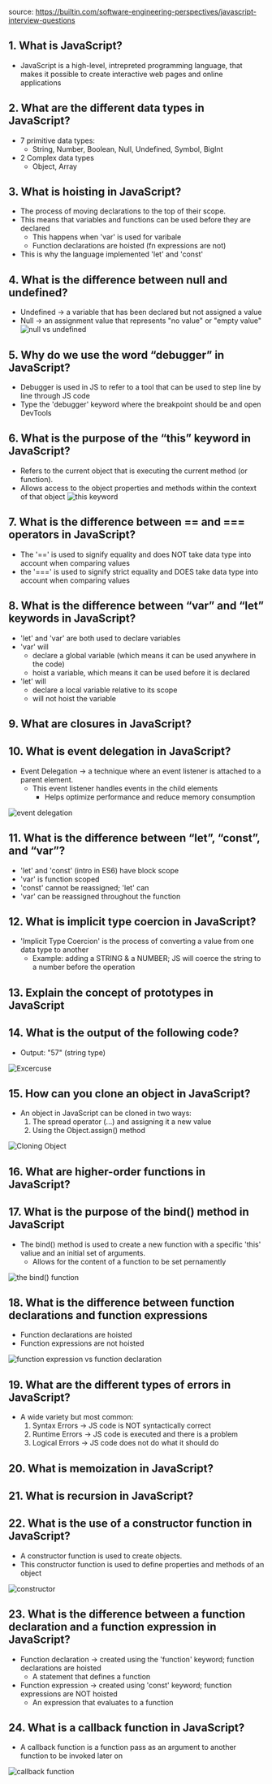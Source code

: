 source:
https://builtin.com/software-engineering-perspectives/javascript-interview-questions

## 1. What is JavaScript?

- JavaScript is a high-level, intrepreted programming language, that makes it possible to create interactive web pages and online applications

## 2. What are the different data types in JavaScript?

- 7 primitive data types:
  - String, Number, Boolean, Null, Undefined, Symbol, BigInt
- 2 Complex data types
  - Object, Array

## 3. What is hoisting in JavaScript?

- The process of moving declarations to the top of their scope.
- This means that variables and functions can be used before they are declared
  - This happens when 'var' is used for varibale
  - Function declarations are hoisted (fn expressions are not)
- This is why the language implemented 'let' and 'const'

## 4. What is the difference between null and undefined?

- Undefined -> a variable that has been declared but not assigned a value
- Null -> an assignment value that represents "no value" or "empty value"
  ![null vs undefined](https://builtin.com/sites/www.builtin.com/files/styles/ckeditor_optimize/public/inline-images/2_javascript-interview.jpg)

## 5. Why do we use the word “debugger” in JavaScript?

- Debugger is used in JS to refer to a tool that can be used to step line by line through JS code
- Type the 'debugger' keyword where the breakpoint should be and open DevTools

## 6. What is the purpose of the “this” keyword in JavaScript?

- Refers to the current object that is executing the current method (or function).
- Allows access to the object properties and methods within the context of that object
  ![this keyword](https://builtin.com/sites/www.builtin.com/files/styles/ckeditor_optimize/public/inline-images/4_javascript-interview.jpg)

## 7. What is the difference between == and === operators in JavaScript?

- The '==' is used to signify equality and does NOT take data type into account when comparing values
- the '===' is used to signify strict equality and DOES take data type into account when comparing values

## 8. What is the difference between “var” and “let” keywords in JavaScript?

- 'let' and 'var' are both used to declare variables
- 'var' will
  - declare a global variable (which means it can be used anywhere in the code)
  - hoist a variable, which means it can be used before it is declared
- 'let' will
  - declare a local variable relative to its scope
  - will not hoist the variable

## 9. What are closures in JavaScript?

## 10. What is event delegation in JavaScript?

- Event Delegation -> a technique where an event listener is attached to a parent element.
  - This event listener handles events in the child elements
    - Helps optimize performance and reduce memory consumption

![event delegation](https://builtin.com/sites/www.builtin.com/files/styles/ckeditor_optimize/public/inline-images/8_javascript-interview.jpg)

## 11. What is the difference between “let”, “const”, and “var”?

- 'let' and 'const' (intro in ES6) have block scope
- 'var' is function scoped
- 'const' cannot be reassigned; 'let' can
- 'var' can be reassigned throughout the function

## 12. What is implicit type coercion in JavaScript?

- 'Implicit Type Coercion' is the process of converting a value from one data type to another
  - Example: adding a STRING & a NUMBER; JS will coerce the string to a number before the operation

## 13. Explain the concept of prototypes in JavaScript

## 14. What is the output of the following code?

- Output: "57" (string type)

![Excercuse](https://builtin.com/sites/www.builtin.com/files/styles/ckeditor_optimize/public/inline-images/12_javascript-interview.jpg)

## 15. How can you clone an object in JavaScript?

- An object in JavaScript can be cloned in two ways:
  1. The spread operator (...) and assigning it a new value
  2. Using the Object.assign() method

![Cloning Object](https://builtin.com/sites/www.builtin.com/files/styles/ckeditor_optimize/public/inline-images/13_javascript-interview.jpg)

## 16. What are higher-order functions in JavaScript?

## 17. What is the purpose of the bind() method in JavaScript

- The bind() method is used to create a new function with a specific 'this' valiue and an initial set of arguments.
  - Allows for the content of a function to be set pernamently

![the bind() function](https://builtin.com/sites/www.builtin.com/files/styles/ckeditor_optimize/public/inline-images/15_javascript-interview.jpg)

## 18. What is the difference between function declarations and function expressions

- Function declarations are hoisted
- Function expressions are not hoisted

![function expression vs function declaration](https://builtin.com/sites/www.builtin.com/files/styles/ckeditor_optimize/public/inline-images/16_javascript-interview.jpg)

## 19. What are the different types of errors in JavaScript?

- A wide variety but most common:
  1. Syntax Errors -> JS code is NOT syntactically correct
  2. Runtime Errors -> JS code is executed and there is a problem
  3. Logical Errors -> JS code does not do what it should do

## 20. What is memoization in JavaScript?

## 21. What is recursion in JavaScript?

## 22. What is the use of a constructor function in JavaScript?

- A constructor function is used to create objects.
- This constructor function is used to define properties and methods of an object

![constructor](https://builtin.com/sites/www.builtin.com/files/styles/ckeditor_optimize/public/inline-images/20_javascript-interview.jpg)

## 23. What is the difference between a function declaration and a function expression in JavaScript?

- Function declaration -> created using the 'function' keyword; function declarations are hoisted
  - A statement that defines a function
- Function expression -> created using 'const' keyword; function expressions are NOT hoisted
  - An expression that evaluates to a function

## 24. What is a callback function in JavaScript?

- A callback function is a function pass as an argument to another function to be invoked later on

![callback function](https://builtin.com/sites/www.builtin.com/files/styles/ckeditor_optimize/public/inline-images/23_javascript-interview.jpg)
